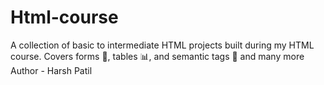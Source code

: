 # Html-course
A collection of basic to intermediate HTML projects built during my HTML course. Covers forms 📝, tables 📊, and semantic tags 🧩 and many more
Author - Harsh Patil
